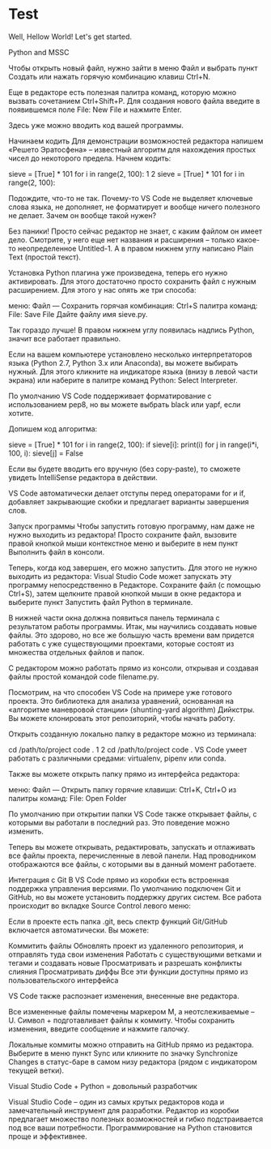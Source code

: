 # Test
Well, Hellow World!
Let's get started.

Python and MSSC

Чтобы открыть новый файл, нужно зайти в меню Файл и выбрать пункт Создать или нажать горячую комбинацию клавиш Ctrl+N.

Еще в редакторе есть полезная палитра команд, которую можно вызвать сочетанием Ctrl+Shift+P. Для создания нового файла введите в появившемся поле File: New File и нажмите Enter.


Здесь уже можно вводить код вашей программы.

Начинаем кодить
Для демонстрации возможностей редактора напишем «Решето Эратосфена» – известный алгоритм для нахождения простых чисел до некоторого предела. Начнем кодить:

sieve = [True] * 101
for i in range(2, 100):
1
2
sieve = [True] * 101
for i in range(2, 100):


Подождите, что-то не так. Почему-то VS Code не выделяет ключевые слова языка, не дополняет, не форматирует и вообще ничего полезного не делает. Зачем он вообще такой нужен?

Без паники! Просто сейчас редактор не знает, с каким файлом он имеет дело. Смотрите, у него еще нет названия и расширения – только какое-то неопределенное Untitled-1. А в правом нижнем углу написано Plain Text (простой текст).

Установка Python плагина уже произведена, теперь его нужно активировать. Для этого достаточно просто сохранить файл с нужным расширением. Для этого у нас опять же три способа:

меню: Файл — Сохранить
горячая комбинация: Ctrl+S
палитра команд: File: Save File
Дайте файлу имя sieve.py.


Так гораздо лучше! В правом нижнем углу появилась надпись Python, значит все работает правильно.

Если на вашем компьютере установлено несколько интерпретаторов языка (Python 2.7, Python 3.x или Anaconda), вы можете выбирать нужный. Для этого кликните на индикаторе языка (внизу в левой части экрана) или наберите в палитре команд Python: Select Interpreter.

По умолчанию VS Code поддерживает форматирование с использованием pep8, но вы можете выбрать black или yapf, если хотите.

Допишем код алгоритма:

sieve = [True] * 101
for i in range(2, 100):
if sieve[i]:
print(i)
for j in range(i*i, 100, i):
sieve[j] = False


Если вы будете вводить его вручную (без copy-paste), то сможете увидеть IntelliSense редактора в действии.



VS Code автоматически делает отступы перед операторами for и if, добавляет закрывающие скобки и предлагает варианты завершения слов.

Запуск программы
Чтобы запустить готовую программу, нам даже не нужно выходить из редактора! Просто сохраните файл, вызовите правой кнопкой мыши контекстное меню и выберите в нем пункт Выполнить файл в консоли.

Теперь, когда код завершен, его можно запустить. Для этого не нужно выходить из редактора: Visual Studio Code может запускать эту программу непосредственно в Редакторе. Сохраните файл (с помощью Ctrl+S), затем щелкните правой кнопкой мыши в окне редактора и выберите пункт Запустить файл Python в терминале.

В нижней части окна должна появиться панель терминала с результатом работы программы.
Итак, мы научились создавать новые файлы. Это здорово, но все же большую часть времени вам придется работать с уже существующими проектами, которые состоят из множества отдельных файлов и папок.

С редактором можно работать прямо из консоли, открывая и создавая файлы простой командой code filename.py.

Посмотрим, на что способен VS Code на примере уже готового проекта. Это библиотека для анализа уравнений, основанная на «алгоритме маневровой станции» (shunting-yard algorithm) Дийкстры. Вы можете клонировать этот репозиторий, чтобы начать работу.

Открыть созданную локально папку в редакторе можно из терминала:

cd /path/to/project
code .
1
2
cd /path/to/project
code .
VS Code умеет работать с различными средами:  virtualenv, pipenv или conda.

Также вы можете открыть папку прямо из интерфейса редактора:

меню: Файл — Открыть папку
горячие клавиши: Ctrl+K, Ctrl+O
из палитры команд: File: Open Folder


По умолчанию при открытии папки VS Code также открывает файлы, с которыми вы работали в последний раз. Это поведение можно изменить.

Теперь вы можете открывать, редактировать, запускать и отлаживать все файлы проекта, перечисленные в левой панели. Над проводником отображаются все файлы, с которыми вы в данный момент работаете.

Интеграция с Git
В VS Code прямо из коробки есть встроенная поддержка управления версиями. По умолчанию подключен Git и GitHub, но вы можете установить поддержку других систем. Все работа происходит во вкладке Source Control левого меню:


Если в проекте есть папка .git, весь спектр функций Git/GitHub включается автоматически. Вы можете:

Коммитить файлы
Обновлять проект из удаленного репозитория, и отправлять туда свои изменения
Работать с существующими ветками и тегами и создавать новые
Просматривать и разрешать конфликты слияния
Просматривать диффы
Все эти функции доступны прямо из пользовательского интерфейса


VS Code также распознает изменения, внесенные вне редактора.

Все измененные файлы помечены маркером M, а неотслеживаемые – U. Символ + подготавливает файлы к коммиту. Чтобы сохранить изменения, введите сообщение и нажмите галочку.


Локальные коммиты можно отправить на GitHub прямо из редактора. Выберите в меню пункт Sync или кликните по значку Synchronize Changes в статус-баре в самом низу редактора (рядом с индикатором текущей ветки).

Visual Studio Code + Python = довольный разработчик

Visual Studio Code – один из самых крутых редакторов кода и замечательный инструмент для разработки. Редактор из коробки предлагает множество полезных возможностей и гибко подстраивается под все ваши потребности. Программирование на Python становится проще и эффективнее.
